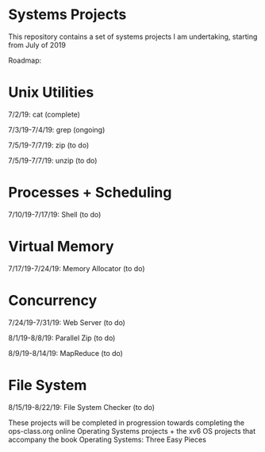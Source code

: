 # Systems Projects #

This repository contains a set of systems projects I am undertaking, starting from July of 2019

Roadmap:

# Unix Utilities #
7/2/19: cat (complete)

7/3/19-7/4/19: grep (ongoing)

7/5/19-7/7/19: zip (to do)

7/5/19-7/7/19: unzip (to do)

# Processes + Scheduling #
7/10/19-7/17/19: Shell (to do)

# Virtual Memory #
7/17/19-7/24/19: Memory Allocator (to do)

# Concurrency #
7/24/19-7/31/19: Web Server (to do)

8/1/19-8/8/19: Parallel Zip (to do)

8/9/19-8/14/19: MapReduce (to do)

# File System #
8/15/19-8/22/19: File System Checker (to do)

These projects will be completed in progression towards completing the ops-class.org
online Operating Systems projects + the xv6 OS projects that accompany the book
Operating Systems: Three Easy Pieces
